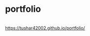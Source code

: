 <h1>portfolio</h1>
<br>
<a href='https://tushar42002.github.io/portfolio/' target="_blank">https://tushar42002.github.io/portfolio/</a>
 
 

